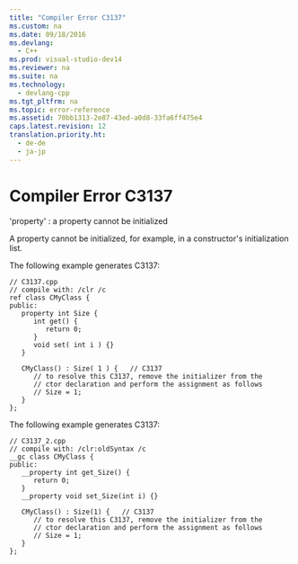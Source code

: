 ```yaml
---
title: "Compiler Error C3137"
ms.custom: na
ms.date: 09/18/2016
ms.devlang: 
  - C++
ms.prod: visual-studio-dev14
ms.reviewer: na
ms.suite: na
ms.technology: 
  - devlang-cpp
ms.tgt_pltfrm: na
ms.topic: error-reference
ms.assetid: 70bb1313-2e87-43ed-a0d8-33fa6ff475e4
caps.latest.revision: 12
translation.priority.ht: 
  - de-de
  - ja-jp
---
```

# Compiler Error C3137
'property' : a property cannot be initialized  
  
 A property cannot be initialized, for example, in a constructor's initialization list.  
  
 The following example generates C3137:  
  
```  
// C3137.cpp  
// compile with: /clr /c  
ref class CMyClass {  
public:  
   property int Size {  
      int get() {  
         return 0;  
      }  
      void set( int i ) {}  
   }  
  
   CMyClass() : Size( 1 ) {   // C3137  
      // to resolve this C3137, remove the initializer from the  
      // ctor declaration and perform the assignment as follows  
      // Size = 1;  
   }  
};  
```  
  
 The following example generates C3137:  
  
```  
// C3137_2.cpp  
// compile with: /clr:oldSyntax /c  
__gc class CMyClass {  
public:  
   __property int get_Size() {  
      return 0;  
   }  
   __property void set_Size(int i) {}  
  
   CMyClass() : Size(1) {   // C3137  
      // to resolve this C3137, remove the initializer from the  
      // ctor declaration and perform the assignment as follows  
      // Size = 1;  
   }  
};  
```